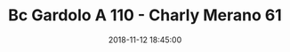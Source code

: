---
title: Bc Gardolo A 110 - Charly Merano 61
date: 2018-11-12 18:45:00
squadra-a: Bc Gardolo A
punteggio-a: 61
squadra-b: Charly Merano
punteggio-b: 110
partite/squadra: under-18-18-19
luogo: Centro Sportivo Trento Nord
categoria: under 18
---